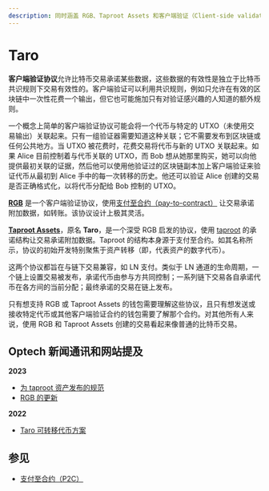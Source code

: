 ```yaml
---
description: 同时涵盖 RGB、Taproot Assets 和客户端验证（Client-side validation）
---
```


# Taro

**客户端验证协议**允许比特币交易承诺某些数据，这些数据的有效性是独立于比特币共识规则下交易有效性的。客户端验证可以利用共识规则，例如只允许在有效的区块链中一次性花费一个输出，但它也可能施加只有对验证感兴趣的人知道的额外规则。

一个概念上简单的客户端验证协议可能会将一个代币与特定的 UTXO（未使用交易输出）关联起来。只有一组验证器需要知道这种关联；它不需要发布到区块链或任何公共地方。当 UTXO 被花费时，花费交易将代币与新的 UTXO 关联起来。如果 Alice 目前控制着与代币关联的 UTXO，而 Bob 想从她那里购买，她可以向他提供最初关联的证据，然后他可以使用他验证过的区块链副本加上客户端验证来验证代币从最初到 Alice 手中的每一次转移的历史。他还可以验证 Alice 创建的交易是否正确格式化，以将代币分配给 Bob 控制的 UTXO。

[**RGB**](https://rgb.tech/) 是一个客户端验证协议，使用[支付至合约（pay-to-contract）](https://bitcoinops.org/en/topics/pay-to-contract-outputs/) 让交易承诺附加数据，如转账。该协议设计上极其灵活。

[**Taproot Assets**](https://docs.lightning.engineering/the-lightning-network/taproot-assets/)，原名 **Taro**，是一个深受 RGB 启发的协议，使用 [taproot](https://bitcoinops.org/en/topics/taproot/) 的承诺结构让交易承诺附加数据。Taproot 的结构本身源于支付至合约。如其名称所示，协议的初始开发特别聚焦于资产转移（即，代表资产的数字代币）。

这两个协议都旨在与链下交易兼容，如 LN 支付。类似于 LN 通道的生命周期，一个链上设置交易被发布，承诺代币由参与方共同控制；一系列链下交易各自承诺代币在各方间的当前分配；最终承诺的交易在链上发布。

只有想支持 RGB 或 Taproot Assets 的钱包需要理解这些协议，且只有想发送或接收特定代币或其他客户端验证合约的钱包需要了解那个合约。对其他所有人来说，使用 RGB 和 Taproot Assets 创建的交易看起来像普通的比特币交易。

## Optech 新闻通讯和网站提及

**2023**

* [为 taproot 资产发布的规范](https://bitcoinops.org/en/newsletters/2023/09/13/#specifications-for-taproot-assets)
* [RGB 的更新](https://bitcoinops.org/en/newsletters/2023/04/19/#rgb-update)

**2022**

* [Taro 可转移代币方案](https://bitcoinops.org/en/newsletters/2022/04/13/#transferable-token-scheme)

## 参见

* [支付至合约（P2C）](https://bitcoinops.org/en/topics/pay-to-contract-outputs/)
